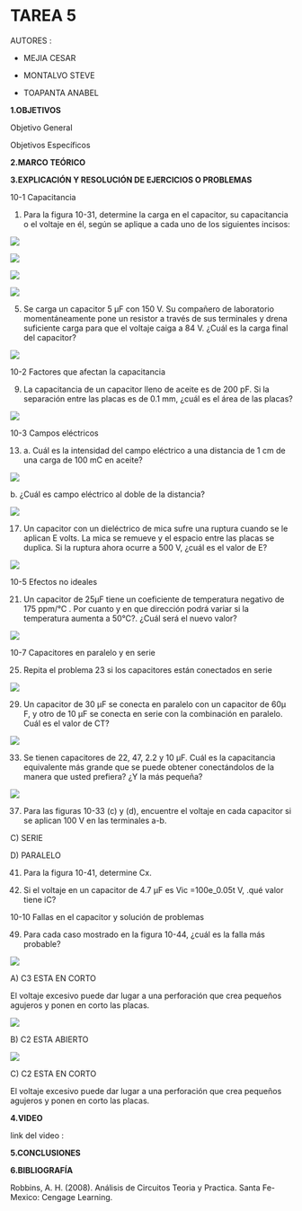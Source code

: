 # TAREA 5

AUTORES :

- MEJIA CESAR

- MONTALVO STEVE

- TOAPANTA ANABEL


**1.OBJETIVOS**

Objetivo General




Objetivos Específicos



**2.MARCO TEÓRICO**


**3.EXPLICACIÓN Y RESOLUCIÓN DE EJERCICIOS O PROBLEMAS**

10-1 Capacitancia

1. Para la figura 10-31, determine la carga en el capacitor, su capacitancia o el
voltaje en él, según se aplique a cada uno de los siguientes incisos:

![](https://github.com/Anabeltoapanta/IMFORME-TAREA5/blob/main/CAPITULO10/GRA%201.png)

![](https://github.com/Anabeltoapanta/IMFORME-TAREA5/blob/main/CAPITULO10/EJE1.png)

![](https://github.com/Anabeltoapanta/IMFORME-TAREA5/blob/main/CAPITULO10/EJE1-1.png)

![](https://github.com/Anabeltoapanta/IMFORME-TAREA5/blob/main/CAPITULO10/EJE1-2.png)


5. Se carga un capacitor 5 μF con 150 V. Su compañero de laboratorio momentáneamente
pone un resistor a través de sus terminales y drena suficiente carga para que el voltaje caiga a 84 V. ¿Cuál es la carga final del capacitor?

![](https://github.com/Anabeltoapanta/IMFORME-TAREA5/blob/main/CAPITULO10/EJE5.png)

10-2 Factores que afectan la capacitancia

9. La capacitancia de un capacitor lleno de aceite es de 200 pF. Si la separación
entre las placas es de 0.1 mm, ¿cuál es el área de las placas?

![](https://github.com/Anabeltoapanta/IMFORME-TAREA5/blob/main/CAPITULO10/EJE9.png)

10-3 Campos eléctricos

13. a. Cuál es la intensidad del campo eléctrico  a una distancia de 1 cm de
una carga de 100 mC en aceite?  

![](https://github.com/Anabeltoapanta/IMFORME-TAREA5/blob/main/CAPITULO10/EJE13A.png)

b. ¿Cuál es campo eléctrico al doble de la distancia?

![](https://github.com/Anabeltoapanta/IMFORME-TAREA5/blob/main/CAPITULO10/EJE13B.png)

17. Un capacitor con un dieléctrico de mica sufre una ruptura cuando se le aplican
E volts. La mica se remueve y el espacio entre las placas se duplica. Si la
ruptura ahora ocurre a 500 V, ¿cuál es el valor de E?

![](https://github.com/Anabeltoapanta/IMFORME-TAREA5/blob/main/CAPITULO10/EJE19.png)


10-5 Efectos no ideales

21. Un capacitor de 25μF tiene un coeficiente de temperatura negativo de 175
ppm/℃ . Por cuanto y en que dirección podrá variar si la temperatura aumenta
a 50℃?. ¿Cuál será el nuevo valor?

![](https://github.com/Anabeltoapanta/IMFORME-TAREA5/blob/main/CAPITULO10/EJE21.png)

10-7 Capacitores en paralelo y en serie

25. Repita el problema 23 si los capacitores están conectados en serie

![](https://github.com/Anabeltoapanta/IMFORME-TAREA5/blob/main/CAPITULO10/EJE25.png)

29. Un capacitor de 30 μF se conecta en paralelo con un capacitor de 60μ F, y
otro de 10 μF se conecta en serie con la combinación en paralelo. Cuál es el
valor de CT?

![](https://github.com/Anabeltoapanta/IMFORME-TAREA5/blob/main/CAPITULO10/EJE29.png)

33. Se tienen capacitores de 22, 47, 2.2 y 10 μF. Cuál es la capacitancia equivalente
más grande que se puede obtener conectándolos de la manera que usted prefiera? ¿Y la más pequeña?

![](https://github.com/Anabeltoapanta/IMFORME-TAREA5/blob/main/CAPITULO10/EJE33.png)

37. Para las figuras 10-33 (c) y (d), encuentre el voltaje en cada capacitor si se
aplican 100 V en las terminales a-b.

C) SERIE


D) PARALELO



41. Para la figura 10-41, determine Cx.


45. Si el voltaje en un capacitor de 4.7 μF es Vic =100e_0.05t V, .qué valor tiene
iC?


10-10 Fallas en el capacitor y solución de problemas


49. Para cada caso mostrado en la figura 10-44, ¿cuál es la falla más probable?

![](https://github.com/Anabeltoapanta/IMFORME-TAREA5/blob/main/CAPITULO10/EJE49...png)

A)	C3 ESTA EN CORTO

El voltaje excesivo puede dar lugar a una perforación que crea pequeños agujeros y ponen en corto las placas.

![](https://github.com/Anabeltoapanta/IMFORME-TAREA5/blob/main/CAPITULO10/EJE49..1.png)

B)	C2 ESTA ABIERTO

![](https://github.com/Anabeltoapanta/IMFORME-TAREA5/blob/main/CAPITULO10/EJE49..2.png)

C)	C2 ESTA EN CORTO

El voltaje excesivo puede dar lugar a una perforación que crea pequeños agujeros y ponen en corto las placas.





**4.VIDEO**

link del video :



**5.CONCLUSIONES**


**6.BIBLIOGRAFÍA**

Robbins, A. H. (2008). Análisis de Circuitos Teoria y Practica. Santa Fe-Mexico: Cengage Learning.

